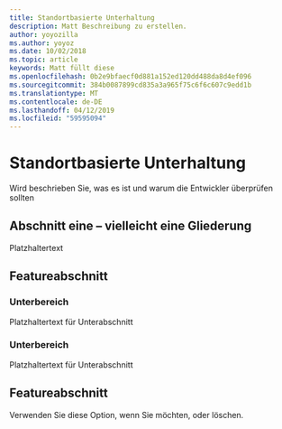 ```yaml
---
title: Standortbasierte Unterhaltung
description: Matt Beschreibung zu erstellen.
author: yoyozilla
ms.author: yoyoz
ms.date: 10/02/2018
ms.topic: article
keywords: Matt füllt diese
ms.openlocfilehash: 0b2e9bfaecf0d881a152ed120dd488da8d4ef096
ms.sourcegitcommit: 384b0087899cd835a3a965f75c6f6c607c9edd1b
ms.translationtype: MT
ms.contentlocale: de-DE
ms.lasthandoff: 04/12/2019
ms.locfileid: "59595094"
---
```

# <a name="location-based-entertainment"></a>Standortbasierte Unterhaltung

Wird beschrieben Sie, was es ist und warum die Entwickler überprüfen sollten

## <a name="section-one---maybe-an-outline"></a>Abschnitt eine – vielleicht eine Gliederung

Platzhaltertext

## <a name="feature-section"></a>Featureabschnitt

### <a name="sub-section"></a>Unterbereich

Platzhaltertext für Unterabschnitt

### <a name="sub-section"></a>Unterbereich

Platzhaltertext für Unterabschnitt

## <a name="feature-section"></a>Featureabschnitt

Verwenden Sie diese Option, wenn Sie möchten, oder löschen.
